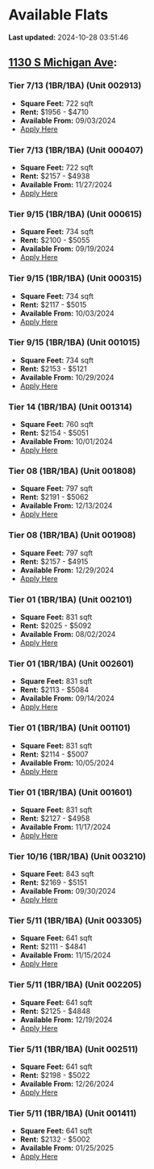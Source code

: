 # Available Flats

**Last updated:** 2024-10-28 03:51:46

## [1130 S Michigan Ave](https://1130smichigan.com/wp-json/floorplans/v1/available-units):
### Tier 7/13 (1BR/1BA) (Unit 002913)
- **Square Feet:** 722 sqft
- **Rent:** $1956 - $4710
- **Available From:** 09/03/2024
- [Apply Here](https://1130smichigan.securecafe.com/onlineleasing/eleven-thirty/oleapplication.aspx?stepname=RentalOptions&myOlePropertyId=638530&FloorPlanID=2321071&UnitID=11312645&header=1)

### Tier 7/13 (1BR/1BA) (Unit 000407)
- **Square Feet:** 722 sqft
- **Rent:** $2157 - $4938
- **Available From:** 11/27/2024
- [Apply Here](https://1130smichigan.securecafe.com/onlineleasing/eleven-thirty/oleapplication.aspx?stepname=RentalOptions&myOlePropertyId=638530&FloorPlanID=2321071&UnitID=11312667&header=1)

### Tier 9/15 (1BR/1BA) (Unit 000615)
- **Square Feet:** 734 sqft
- **Rent:** $2100 - $5055
- **Available From:** 09/19/2024
- [Apply Here](https://1130smichigan.securecafe.com/onlineleasing/eleven-thirty/oleapplication.aspx?stepname=RentalOptions&myOlePropertyId=638530&FloorPlanID=2321072&UnitID=11312771&header=1)

### Tier 9/15 (1BR/1BA) (Unit 000315)
- **Square Feet:** 734 sqft
- **Rent:** $2117 - $5015
- **Available From:** 10/03/2024
- [Apply Here](https://1130smichigan.securecafe.com/onlineleasing/eleven-thirty/oleapplication.aspx?stepname=RentalOptions&myOlePropertyId=638530&FloorPlanID=2321072&UnitID=11312749&header=1)

### Tier 9/15 (1BR/1BA) (Unit 001015)
- **Square Feet:** 734 sqft
- **Rent:** $2153 - $5121
- **Available From:** 10/29/2024
- [Apply Here](https://1130smichigan.securecafe.com/onlineleasing/eleven-thirty/oleapplication.aspx?stepname=RentalOptions&myOlePropertyId=638530&FloorPlanID=2321072&UnitID=11312782&header=1)

### Tier 14 (1BR/1BA) (Unit 001314)
- **Square Feet:** 760 sqft
- **Rent:** $2154 - $5051
- **Available From:** 10/01/2024
- [Apply Here](https://1130smichigan.securecafe.com/onlineleasing/eleven-thirty/oleapplication.aspx?stepname=RentalOptions&myOlePropertyId=638530&FloorPlanID=3127225&UnitID=11312882&header=1)

### Tier 08 (1BR/1BA) (Unit 001808)
- **Square Feet:** 797 sqft
- **Rent:** $2191 - $5062
- **Available From:** 12/13/2024
- [Apply Here](https://1130smichigan.securecafe.com/onlineleasing/eleven-thirty/oleapplication.aspx?stepname=RentalOptions&myOlePropertyId=638530&FloorPlanID=2321074&UnitID=11312891&header=1)

### Tier 08 (1BR/1BA) (Unit 001908)
- **Square Feet:** 797 sqft
- **Rent:** $2157 - $4915
- **Available From:** 12/29/2024
- [Apply Here](https://1130smichigan.securecafe.com/onlineleasing/eleven-thirty/oleapplication.aspx?stepname=RentalOptions&myOlePropertyId=638530&FloorPlanID=2321074&UnitID=11312947&header=1)

### Tier 01 (1BR/1BA) (Unit 002101)
- **Square Feet:** 831 sqft
- **Rent:** $2025 - $5092
- **Available From:** 08/02/2024
- [Apply Here](https://1130smichigan.securecafe.com/onlineleasing/eleven-thirty/oleapplication.aspx?stepname=RentalOptions&myOlePropertyId=638530&FloorPlanID=2321068&UnitID=11312904&header=1)

### Tier 01 (1BR/1BA) (Unit 002601)
- **Square Feet:** 831 sqft
- **Rent:** $2113 - $5084
- **Available From:** 09/14/2024
- [Apply Here](https://1130smichigan.securecafe.com/onlineleasing/eleven-thirty/oleapplication.aspx?stepname=RentalOptions&myOlePropertyId=638530&FloorPlanID=2321068&UnitID=11313054&header=1)

### Tier 01 (1BR/1BA) (Unit 001101)
- **Square Feet:** 831 sqft
- **Rent:** $2114 - $5007
- **Available From:** 10/05/2024
- [Apply Here](https://1130smichigan.securecafe.com/onlineleasing/eleven-thirty/oleapplication.aspx?stepname=RentalOptions&myOlePropertyId=638530&FloorPlanID=2321068&UnitID=11312910&header=1)

### Tier 01 (1BR/1BA) (Unit 001601)
- **Square Feet:** 831 sqft
- **Rent:** $2127 - $4958
- **Available From:** 11/17/2024
- [Apply Here](https://1130smichigan.securecafe.com/onlineleasing/eleven-thirty/oleapplication.aspx?stepname=RentalOptions&myOlePropertyId=638530&FloorPlanID=2321068&UnitID=11312909&header=1)

### Tier 10/16 (1BR/1BA) (Unit 003210)
- **Square Feet:** 843 sqft
- **Rent:** $2169 - $5151
- **Available From:** 09/30/2024
- [Apply Here](https://1130smichigan.securecafe.com/onlineleasing/eleven-thirty/oleapplication.aspx?stepname=RentalOptions&myOlePropertyId=638530&FloorPlanID=2321073&UnitID=11313001&header=1)

### Tier 5/11 (1BR/1BA) (Unit 003305)
- **Square Feet:** 641 sqft
- **Rent:** $2111 - $4841
- **Available From:** 11/15/2024
- [Apply Here](https://1130smichigan.securecafe.com/onlineleasing/eleven-thirty/oleapplication.aspx?stepname=RentalOptions&myOlePropertyId=638530&FloorPlanID=2321070&UnitID=11312581&header=1)

### Tier 5/11 (1BR/1BA) (Unit 002205)
- **Square Feet:** 641 sqft
- **Rent:** $2125 - $4848
- **Available From:** 12/19/2024
- [Apply Here](https://1130smichigan.securecafe.com/onlineleasing/eleven-thirty/oleapplication.aspx?stepname=RentalOptions&myOlePropertyId=638530&FloorPlanID=2321070&UnitID=11312622&header=1)

### Tier 5/11 (1BR/1BA) (Unit 002511)
- **Square Feet:** 641 sqft
- **Rent:** $2198 - $5022
- **Available From:** 12/26/2024
- [Apply Here](https://1130smichigan.securecafe.com/onlineleasing/eleven-thirty/oleapplication.aspx?stepname=RentalOptions&myOlePropertyId=638530&FloorPlanID=2321070&UnitID=11312642&header=1)

### Tier 5/11 (1BR/1BA) (Unit 001411)
- **Square Feet:** 641 sqft
- **Rent:** $2132 - $5002
- **Available From:** 01/25/2025
- [Apply Here](https://1130smichigan.securecafe.com/onlineleasing/eleven-thirty/oleapplication.aspx?stepname=RentalOptions&myOlePropertyId=638530&FloorPlanID=2321070&UnitID=11312619&header=1)

